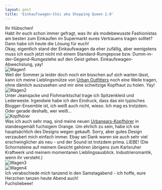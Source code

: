 ```yaml
---
layout: post
title: 'Einkaufswagen-Chic aka Shopping Queen 2.0'
---
```


Ihr Hübschen!  
Habt ihr euch schon immer gefragt, was ihr als modebewusste Fashionistas am besten zum Einkaufen im Supermarkt eures Vertrauens tragen solltet? Dann habe ich heute die Lösung für euch!  
Okay, eigentlich stand der Einkaufswagen da eher zufällig, aber wenigstens muss ich euch jetzt nicht mit einem Standard-Rumgepose bzw. Dumm-in-der-Gegend-Rumgestehe auf den Geist gehen. Einkaufswagen-Abwechslung, yay!  
![Wagen1](https://farm8.staticflickr.com/7347/14083346356_f316c1dcaa_c.jpg)  
Weil der Sommer ja leider doch noch ein bisschen auf sich warten lässt, kann ich meine Lieblingsmütze von [Urban Outfitters](http://www.urbanoutfitters.com/de/index.jsp) noch eine Weile tragen, ohne dämlich auszusehen und mir eine schwitzige Kopfhaut zu holen. Yay!  
![Wagen2](https://farm8.staticflickr.com/7301/14105714952_2d4fcbd78d_c.jpg)  
Unter Jeansjacke und Flohmarktschal trage ich Spitzenkleid und Lederweste. Irgendwie habe ich den Eindruck, dass das ein typisches Blogger-Ensemble ist, ich weiß auch nicht, wieso. Ich mag es trotzdem. Oder gerade deshalb, wer weiß...  
![Kopfhörer](https://farm3.staticflickr.com/2907/13922132379_f818237d38_c.jpg)  
Was ich auch sehr mag, sind meine neuen [Urbanears-Kopfhörer](http://de.urbanears.com/) in standesgemäß fuchsigem Orange. Um ehrlich zu sein, habe ich sie hauptsächlich des Designs wegen gekauft. Sorry, aber gutes Design verzaubert mich einfach immer. Ebay sei Dank waren sie auch sehr viel erschwinglicher als neu - und der Sound ist trotzdem prima. LIEBE! (Die Schornsteine auf meinem Gesicht gehören übrigens zum Karlsruher Kraftwerk und meinem momentanen Lieblingsausblick. Industrieromantik, wenn ihr versteht.)  
![Wagen3](https://farm3.staticflickr.com/2926/14085640246_49a7eb6ba8_c.jpg)  
![Wagen4](https://farm3.staticflickr.com/2912/13919822427_40b81816f1_c.jpg)  
Ich verabschiede mich tanzend in den Samstagabend - ich hoffe, eure Herzchen tanzen heute Abend auch!  
Fuchsliebeee!